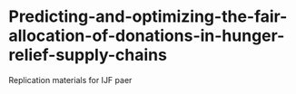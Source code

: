 # Predicting-and-optimizing-the-fair-allocation-of-donations-in-hunger-relief-supply-chains
Replication materials for IJF paer
